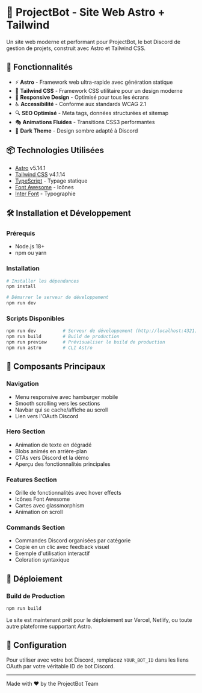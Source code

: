 # 🤖 ProjectBot - Site Web Astro + Tailwind

Un site web moderne et performant pour ProjectBot, le bot Discord de gestion de projets, construit avec Astro et Tailwind CSS.

## 🚀 Fonctionnalités

- ⚡ **Astro** - Framework web ultra-rapide avec génération statique
- 🎨 **Tailwind CSS** - Framework CSS utilitaire pour un design moderne
- 📱 **Responsive Design** - Optimisé pour tous les écrans
- ♿ **Accessibilité** - Conforme aux standards WCAG 2.1
- 🔍 **SEO Optimisé** - Meta tags, données structurées et sitemap
- 🎭 **Animations Fluides** - Transitions CSS3 performantes
- 🌙 **Dark Theme** - Design sombre adapté à Discord

## 📦 Technologies Utilisées

- [Astro](https://astro.build/) v5.14.1
- [Tailwind CSS](https://tailwindcss.com/) v4.1.14
- [TypeScript](https://www.typescriptlang.org/) - Typage statique
- [Font Awesome](https://fontawesome.com/) - Icônes
- [Inter Font](https://fonts.google.com/specimen/Inter) - Typographie

## 🛠️ Installation et Développement

### Prérequis

- Node.js 18+ 
- npm ou yarn

### Installation

```bash
# Installer les dépendances
npm install

# Démarrer le serveur de développement
npm run dev
```

### Scripts Disponibles

```bash
npm run dev          # Serveur de développement (http://localhost:4321)
npm run build        # Build de production
npm run preview      # Prévisualiser le build de production
npm run astro        # CLI Astro
```

## 🎨 Composants Principaux

### Navigation
- Menu responsive avec hamburger mobile
- Smooth scrolling vers les sections
- Navbar qui se cache/affiche au scroll
- Lien vers l'OAuth Discord

### Hero Section
- Animation de texte en dégradé
- Blobs animés en arrière-plan
- CTAs vers Discord et la démo
- Aperçu des fonctionnalités principales

### Features Section
- Grille de fonctionnalités avec hover effects
- Icônes Font Awesome
- Cartes avec glassmorphism
- Animation on scroll

### Commands Section
- Commandes Discord organisées par catégorie
- Copie en un clic avec feedback visuel
- Exemple d'utilisation interactif
- Coloration syntaxique

## 🚀 Déploiement

### Build de Production

```bash
npm run build
```

Le site est maintenant prêt pour le déploiement sur Vercel, Netlify, ou toute autre plateforme supportant Astro.

## 🔧 Configuration

Pour utiliser avec votre bot Discord, remplacez `YOUR_BOT_ID` dans les liens OAuth par votre véritable ID de bot Discord.

---

Made with ❤️ by the ProjectBot Team